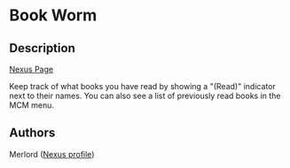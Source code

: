 # Book Worm

## Description

[Nexus Page](https://www.nexusmods.com/morrowind/mods/46851)

Keep track of what books you have read by showing a "(Read)" indicator next to their names. You can also see a list of previously read books in the MCM menu.

## Authors

Merlord ([Nexus profile](https://www.nexusmods.com/morrowind/users/3040468))